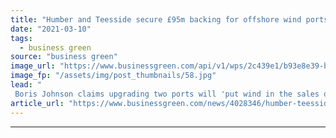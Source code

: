 ```yaml
---
title: "Humber and Teesside secure £95m backing for offshore wind ports"
date: "2021-03-10"
tags: 
  - business green
source: "business green"
image_url: "https://www.businessgreen.com/api/v1/wps/2c439e1/b93e8e39-bd9e-4b64-9b47-d0de11b8fc3d/8/Credit-Jan-Arne-Wold-Woldcam-Statoil-DJI-0009-185x114.jpg"
image_fp: "/assets/img/post_thumbnails/58.jpg"
lead: "
 Boris Johnson claims upgrading two ports will 'put wind in the sales of our new green industrial revolution', as GE confirms plans for major new Teesside factory ..."
article_url: "https://www.businessgreen.com/news/4028346/humber-teesside-secure-gbp95m-backing-offshore-wind-ports"
---
```


---
